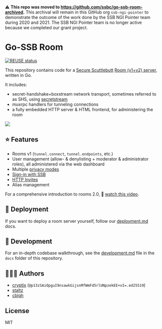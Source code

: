 <!--
SPDX-FileCopyrightText: 2021 The NGI Pointer Secure-Scuttlebutt Team of 2020/2021

SPDX-License-Identifier: CC0-1.0
-->

:warning: **This repo was moved to https://github.com/ssbc/go-ssb-room-archived.** This archival will remain in this GitHub org `ssb-ngi-pointer` to demonstrate the outcome of the work done by the SSB NGI Pointer team during 2020 and 2021. The SSB NGI Pointer team is no longer active because we completed our grant project.

# Go-SSB Room
[![REUSE status](https://api.reuse.software/badge/github.com/ssb-ngi-pointer/go-ssb-room)](https://api.reuse.software/info/github.com/ssb-ngi-pointer/go-ssb-room)

This repository contains code for a [Secure Scuttlebutt](https://ssb.nz) [Room (v1+v2) server](https://github.com/ssb-ngi-pointer/rooms2), written in Go.

It includes:
* secret-handshake+boxstream network transport, sometimes referred to as SHS, using [secretstream](https://github.com/cryptoscope/secretstream)
* muxrpc handlers for tunneling connections
* a fully embedded HTTP server & HTML frontend, for administering the room

![](./docs/images/screenshot.png)

## :star: Features

* Rooms v1 (`tunnel.connect`, `tunnel.endpoints`, etc.)
* User management (allow- & denylisting + moderator & administrator roles), all administered via the web dashboard
* Multiple [privacy modes](https://ssb-ngi-pointer.github.io/rooms2/#privacy-modes)
* [Sign-in with SSB](https://ssb-ngi-pointer.github.io/ssb-http-auth-spec/)
* [HTTP Invites](https://github.com/ssb-ngi-pointer/ssb-http-invite-spec)
* Alias management

For a comprehensive introduction to rooms 2.0, 🎥 [watch this video](https://www.youtube.com/watch?v=W5p0y_MWwDE).

## :rocket: Deployment

If you want to deploy a room server yourself, follow our [deployment.md](./docs/deployment.md) docs.

## :wrench: Development

For an in-depth codebase walkthrough, see the [development.md](./docs/development.md) file in the `docs` folder of this repository.

## :people_holding_hands: Authors

* [cryptix](https://github.com/cryptix) (`@p13zSAiOpguI9nsawkGijsnMfWmFd5rlUNpzekEE+vI=.ed25519`)
* [staltz](https://github.com/staltz)
* [cblgh](https://github.com/cblgh)

## License

MIT

